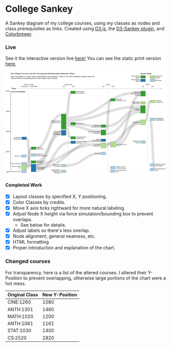 # College Sankey

A Sankey diagram of my college courses, using my classes as nodes and class prerequisites as links. Created using [D3.js](https://github.com/d3/d3), the [D3-Sankey plugin](https://github.com/d3/d3-sankey), and [Colorbrewer](http://colorbrewer2.org).

### Live

See it the interactive version live [here!](https://ryan-p-larson.github.io/college-sankey) You can see the static print version [here.](https://ryan-p-larson.github.io/college-sankey/large.html)


<img src="data/viz.png"></img>

#### **Completed Work**

- [x] Layout classes by specified X, Y positioning.
- [x] Color Classes by credits.
- [x] Move X axis ticks rightward for more natural labeling.
- [x] Adjust Node X height via force simulation/bounding box to prevent overlaps.
  * See below for details.
- [x] Adjust labels so there's less overlap.
- [x] Node alignment, general neatness, etc.
- [x] HTML formatting
- [x] Proper introduction and explanation of the chart.

### Changed courses

For transparency, here is a list of the altered courses. I altered their Y-Position to prevent overlapping, otherwise large portions of the chart were a hot mess.

| Original Class | New Y-Position |
|---|---|
| CINE:1260| 1080 |
| ANTH:1301| 1460 |
| MATH:1020| 1200 |
| ANTH:1061| 1161 |
| STAT:1030| 1400 |
| CS:2520| 2820 |
